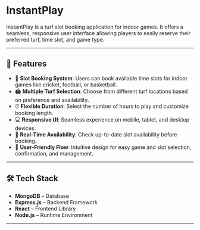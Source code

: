 # InstantPlay

InstantPlay is a turf slot booking application for indoor games. It offers a seamless, responsive user interface allowing players to easily reserve their preferred turf, time slot, and game type.

---

## 🚀 Features

- 📅 **Slot Booking System**: Users can book available time slots for indoor games like cricket, football, or basketball.
- 🏟️ **Multiple Turf Selection**: Choose from different turf locations based on preference and availability.
- ⏰ **Flexible Duration**: Select the number of hours to play and customize booking length.
- 💻 **Responsive UI**: Seamless experience on mobile, tablet, and desktop devices.
- 🔎 **Real-Time Availability**: Check up-to-date slot availability before booking.
- 👥 **User-Friendly Flow**: Intuitive design for easy game and slot selection, confirmation, and management.

---

## 🛠️ Tech Stack

- **MongoDB** – Database
- **Express.js** – Backend Framework
- **React** – Frontend Library
- **Node.js** – Runtime Environment

---


